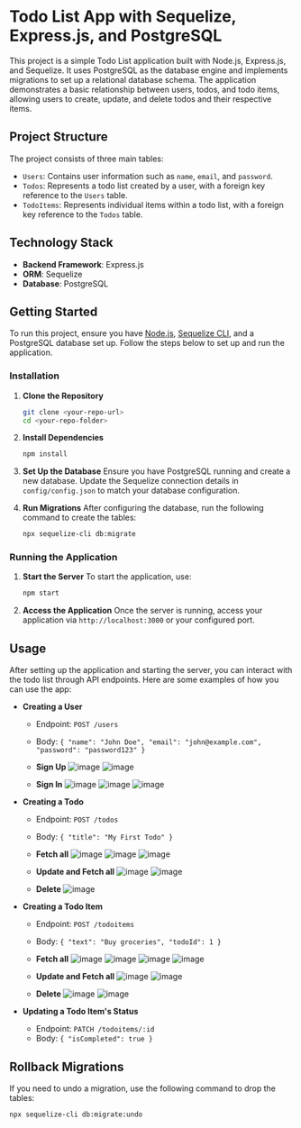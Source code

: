 # Todo List App with Sequelize, Express.js, and PostgreSQL

This project is a simple Todo List application built with Node.js, Express.js, and Sequelize. It uses PostgreSQL as the database engine and implements migrations to set up a relational database schema. The application demonstrates a basic relationship between users, todos, and todo items, allowing users to create, update, and delete todos and their respective items.

## Project Structure

The project consists of three main tables:

- `Users`: Contains user information such as `name`, `email`, and `password`.
- `Todos`: Represents a todo list created by a user, with a foreign key reference to the `Users` table.
- `TodoItems`: Represents individual items within a todo list, with a foreign key reference to the `Todos` table.

## Technology Stack

- **Backend Framework**: Express.js
- **ORM**: Sequelize
- **Database**: PostgreSQL

## Getting Started

To run this project, ensure you have [Node.js](https://nodejs.org/en/), [Sequelize CLI](https://sequelize.org/master/manual/migrations.html), and a PostgreSQL database set up. Follow the steps below to set up and run the application.

### Installation

1. **Clone the Repository**
   ```bash
   git clone <your-repo-url>
   cd <your-repo-folder>
   ```

2. **Install Dependencies**
   ```bash
   npm install
   ```

3. **Set Up the Database**
   Ensure you have PostgreSQL running and create a new database. Update the Sequelize connection details in `config/config.json` to match your database configuration.

4. **Run Migrations**
   After configuring the database, run the following command to create the tables:
   ```bash
   npx sequelize-cli db:migrate
   ```

### Running the Application

1. **Start the Server**
   To start the application, use:
   ```bash
   npm start
   ```

2. **Access the Application**
   Once the server is running, access your application via `http://localhost:3000` or your configured port.

## Usage

After setting up the application and starting the server, you can interact with the todo list through API endpoints. Here are some examples of how you can use the app:

- **Creating a User**
  - Endpoint: `POST /users`
  - Body: `{ "name": "John Doe", "email": "john@example.com", "password": "password123" }`

  - **Sign Up**
 ![image](https://github.com/barath-sk17/yavar-hackathon/assets/127032804/6fd6dd38-48b9-4107-89f2-43c5d1209136)
 ![image](https://github.com/barath-sk17/yavar-hackathon/assets/127032804/eec02639-a42b-43cf-bc42-aed85adbcedd)

  - **Sign In**
![image](https://github.com/barath-sk17/yavar-hackathon/assets/127032804/50084266-b873-463c-b812-f8369d523ca9)
![image](https://github.com/barath-sk17/yavar-hackathon/assets/127032804/8960644e-35a9-408b-8a39-be2a62ebdf0c)
![image](https://github.com/barath-sk17/yavar-hackathon/assets/127032804/a0679996-ed51-4a2d-b8cd-537c3b6b56fb)


- **Creating a Todo**
  - Endpoint: `POST /todos`
  - Body: `{ "title": "My First Todo" }`



  - **Fetch all**
![image](https://github.com/barath-sk17/yavar-hackathon/assets/127032804/93297e2e-53fb-432e-8006-4eff5ee920e9)
![image](https://github.com/barath-sk17/yavar-hackathon/assets/127032804/d439090a-0b6a-4015-a297-429f86db2351)
![image](https://github.com/barath-sk17/yavar-hackathon/assets/127032804/6ed03dc1-70dd-4a17-bf57-4b5ea69cfaea)

  - **Update and Fetch all**
![image](https://github.com/barath-sk17/yavar-hackathon/assets/127032804/a8e18759-46e5-45d8-b890-cc3a249ac67b)
![image](https://github.com/barath-sk17/yavar-hackathon/assets/127032804/72fd2369-6a60-4acb-bbd2-08c0459d4253)

  - **Delete**
![image](https://github.com/barath-sk17/yavar-hackathon/assets/127032804/598e477a-9d48-494b-8391-50cb56ca396d)



- **Creating a Todo Item**
  - Endpoint: `POST /todoitems`
  - Body: `{ "text": "Buy groceries", "todoId": 1 }`

  - **Fetch all**
![image](https://github.com/barath-sk17/yavar-hackathon/assets/127032804/0b571da5-2e2f-4c14-b975-6a7b3ea9cfce)
![image](https://github.com/barath-sk17/yavar-hackathon/assets/127032804/9dc732ac-bd70-4f03-b3da-990058f6d212)
![image](https://github.com/barath-sk17/yavar-hackathon/assets/127032804/5ed48d4d-eb96-4808-a65d-b1b56d7918f2)
![image](https://github.com/barath-sk17/yavar-hackathon/assets/127032804/997b00e1-d06a-4a3a-b2c0-c7f74983a90c)

  - **Update and Fetch all**
![image](https://github.com/barath-sk17/yavar-hackathon/assets/127032804/49602fed-2621-456f-b070-8df259a28af0)
![image](https://github.com/barath-sk17/yavar-hackathon/assets/127032804/e373a34f-9a6d-422e-8100-e744940de596)

  - **Delete**
![image](https://github.com/barath-sk17/yavar-hackathon/assets/127032804/6d7c6978-7ac3-4700-895e-489c2fd8edf2)
![image](https://github.com/barath-sk17/yavar-hackathon/assets/127032804/3daa9a4e-6eb2-46b6-9319-804702679876)




- **Updating a Todo Item's Status**
  - Endpoint: `PATCH /todoitems/:id`
  - Body: `{ "isCompleted": true }`

## Rollback Migrations

If you need to undo a migration, use the following command to drop the tables:

```bash
npx sequelize-cli db:migrate:undo
```
